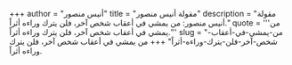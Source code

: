+++
author = "أنيس منصور"
title = "مقولة أنيس منصور"
description = "مقولة أنيس منصور: من يمشي في أعقاب شخص آخر، فلن يترك وراءه أثراً."
quote = '''من يمشي في أعقاب شخص آخر، فلن يترك وراءه أثراً.''' 
slug = "من-يمشي-في-أعقاب-شخص-آخر-فلن-يترك-وراءه-أثراً"
+++
من يمشي في أعقاب شخص آخر، فلن يترك وراءه أثراً.
